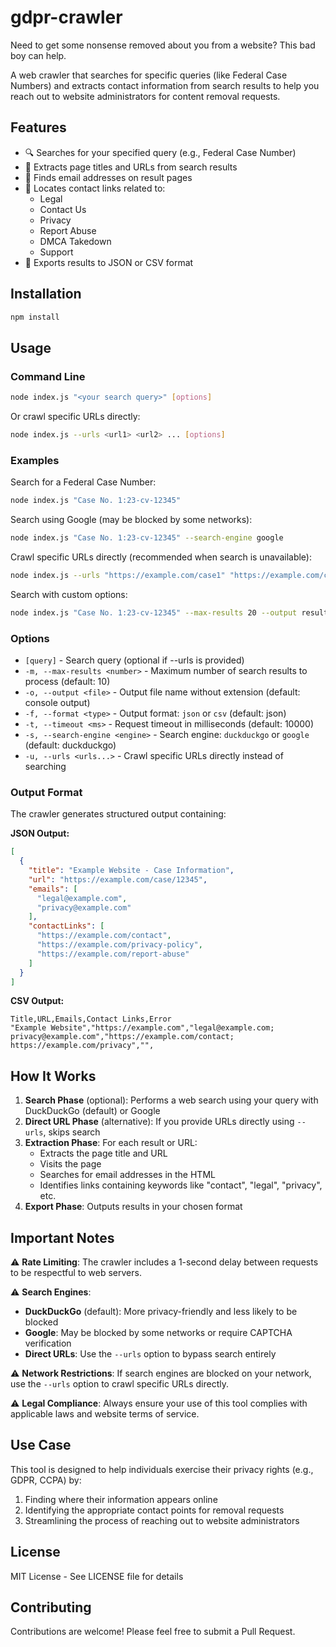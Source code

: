 # gdpr-crawler

Need to get some nonsense removed about you from a website? This bad boy can help.

A web crawler that searches for specific queries (like Federal Case Numbers) and extracts contact information from search results to help you reach out to website administrators for content removal requests.

## Features

- 🔍 Searches for your specified query (e.g., Federal Case Number)
- 📄 Extracts page titles and URLs from search results
- 📧 Finds email addresses on result pages
- 🔗 Locates contact links related to:
  - Legal
  - Contact Us
  - Privacy
  - Report Abuse
  - DMCA Takedown
  - Support
- 💾 Exports results to JSON or CSV format

## Installation

```bash
npm install
```

## Usage

### Command Line

```bash
node index.js "<your search query>" [options]
```

Or crawl specific URLs directly:

```bash
node index.js --urls <url1> <url2> ... [options]
```

### Examples

Search for a Federal Case Number:
```bash
node index.js "Case No. 1:23-cv-12345"
```

Search using Google (may be blocked by some networks):
```bash
node index.js "Case No. 1:23-cv-12345" --search-engine google
```

Crawl specific URLs directly (recommended when search is unavailable):
```bash
node index.js --urls "https://example.com/case1" "https://example.com/case2" --output results --format csv
```

Search with custom options:
```bash
node index.js "Case No. 1:23-cv-12345" --max-results 20 --output results --format csv
```

### Options

- `[query]` - Search query (optional if --urls is provided)
- `-m, --max-results <number>` - Maximum number of search results to process (default: 10)
- `-o, --output <file>` - Output file name without extension (default: console output)
- `-f, --format <type>` - Output format: `json` or `csv` (default: json)
- `-t, --timeout <ms>` - Request timeout in milliseconds (default: 10000)
- `-s, --search-engine <engine>` - Search engine: `duckduckgo` or `google` (default: duckduckgo)
- `-u, --urls <urls...>` - Crawl specific URLs directly instead of searching

### Output Format

The crawler generates structured output containing:

**JSON Output:**
```json
[
  {
    "title": "Example Website - Case Information",
    "url": "https://example.com/case/12345",
    "emails": [
      "legal@example.com",
      "privacy@example.com"
    ],
    "contactLinks": [
      "https://example.com/contact",
      "https://example.com/privacy-policy",
      "https://example.com/report-abuse"
    ]
  }
]
```

**CSV Output:**
```csv
Title,URL,Emails,Contact Links,Error
"Example Website","https://example.com","legal@example.com; privacy@example.com","https://example.com/contact; https://example.com/privacy","",
```

## How It Works

1. **Search Phase** (optional): Performs a web search using your query with DuckDuckGo (default) or Google
2. **Direct URL Phase** (alternative): If you provide URLs directly using `--urls`, skips search
3. **Extraction Phase**: For each result or URL:
   - Extracts the page title and URL
   - Visits the page
   - Searches for email addresses in the HTML
   - Identifies links containing keywords like "contact", "legal", "privacy", etc.
4. **Export Phase**: Outputs results in your chosen format

## Important Notes

⚠️ **Rate Limiting**: The crawler includes a 1-second delay between requests to be respectful to web servers.

⚠️ **Search Engines**: 
- **DuckDuckGo** (default): More privacy-friendly and less likely to be blocked
- **Google**: May be blocked by some networks or require CAPTCHA verification
- **Direct URLs**: Use the `--urls` option to bypass search entirely

⚠️ **Network Restrictions**: If search engines are blocked on your network, use the `--urls` option to crawl specific URLs directly.

⚠️ **Legal Compliance**: Always ensure your use of this tool complies with applicable laws and website terms of service.

## Use Case

This tool is designed to help individuals exercise their privacy rights (e.g., GDPR, CCPA) by:
1. Finding where their information appears online
2. Identifying the appropriate contact points for removal requests
3. Streamlining the process of reaching out to website administrators

## License

MIT License - See LICENSE file for details

## Contributing

Contributions are welcome! Please feel free to submit a Pull Request.

